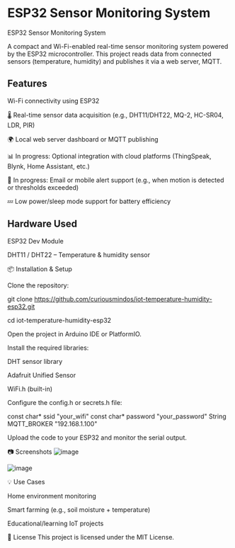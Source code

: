 # ESP32 Sensor Monitoring System
ESP32 Sensor Monitoring System

A compact and Wi-Fi-enabled real-time sensor monitoring system powered by the ESP32 microcontroller. This project reads data from connected sensors (temperature, humidity) and publishes it via a web server, MQTT.

## Features

Wi-Fi connectivity using ESP32

🌡️ Real-time sensor data acquisition (e.g., DHT11/DHT22, MQ-2, HC-SR04, LDR, PIR)

🌍 Local web server dashboard or MQTT publishing

📊 In progress: Optional integration with cloud platforms (ThingSpeak, Blynk, Home Assistant, etc.)

🔔 In progress: Email or mobile alert support (e.g., when motion is detected or thresholds exceeded)

💤 Low power/sleep mode support for battery efficiency

## Hardware Used
ESP32 Dev Module

DHT11 / DHT22 – Temperature & humidity sensor

📦 Installation & Setup

Clone the repository:

git clone 
https://github.com/curiousmindos/iot-temperature-humidity-esp32.git

cd iot-temperature-humidity-esp32

Open the project in Arduino IDE or PlatformIO.

Install the required libraries:

DHT sensor library

Adafruit Unified Sensor

WiFi.h (built-in)


Configure the config.h or secrets.h file:

const char* ssid "your_wifi"
const char* password "your_password"
String MQTT_BROKER "192.168.1.100"

Upload the code to your ESP32 and monitor the serial output.

📷 Screenshots
![image](https://github.com/user-attachments/assets/58c30c47-44c7-4e9b-9a44-7e2d39ac7369)

![image](https://github.com/user-attachments/assets/f7bdcb38-4b7b-4716-98ce-ff6da8d7c1cf)

💡 Use Cases

Home environment monitoring

Smart farming (e.g., soil moisture + temperature)

Educational/learning IoT projects

📜 License
This project is licensed under the MIT License.
